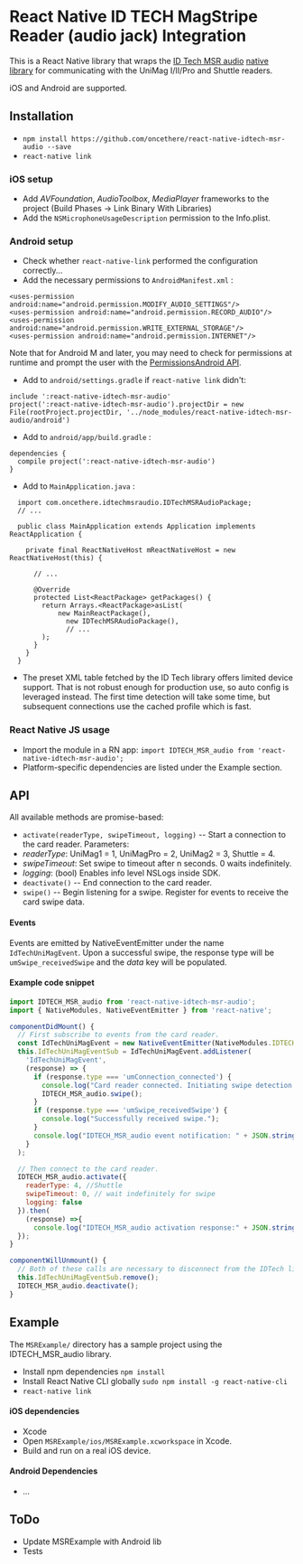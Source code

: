 # React Native ID TECH MagStripe Reader (audio jack) Integration

This is a React Native library that wraps the [ID Tech MSR audio](http://www.idtechproducts.com/products/mobile-readers/msr-only) [native library](https://atlassian.idtechproducts.com/confluence/display/KB/Shuttle+-+downloads) for communicating with the UniMag I/II/Pro and Shuttle readers.

iOS and Android are supported.

## Installation

*   `npm install https://github.com/oncethere/react-native-idtech-msr-audio --save`
*   `react-native link`

### iOS setup
*   Add _AVFoundation_, _AudioToolbox_, _MediaPlayer_ frameworks to the project (Build Phases -> Link Binary With Libraries)
*   Add the `NSMicrophoneUsageDescription` permission to the Info.plist.

### Android setup
*   Check whether `react-native-link` performed the configuration correctly...
*   Add the necessary permissions to `AndroidManifest.xml` :
```
<uses-permission android:name="android.permission.MODIFY_AUDIO_SETTINGS"/>
<uses-permission android:name="android.permission.RECORD_AUDIO"/>
<uses-permission android:name="android.permission.WRITE_EXTERNAL_STORAGE"/>
<uses-permission android:name="android.permission.INTERNET"/>
```
Note that for Android M and later, you may need to check for permissions at runtime and prompt the user with the [PermissionsAndroid API](https://facebook.github.io/react-native/docs/permissionsandroid.html).

*   Add to `android/settings.gradle` if `react-native link` didn't:
```
include ':react-native-idtech-msr-audio'
project(':react-native-idtech-msr-audio').projectDir = new File(rootProject.projectDir, '../node_modules/react-native-idtech-msr-audio/android')
```
*   Add to `android/app/build.gradle` :
```
dependencies {
  compile project(':react-native-idtech-msr-audio')
}
```
*   Add to `MainApplication.java` :
```
  import com.oncethere.idtechmsraudio.IDTechMSRAudioPackage;
  // ...

  public class MainApplication extends Application implements ReactApplication {

    private final ReactNativeHost mReactNativeHost = new ReactNativeHost(this) {

      // ...

      @Override
      protected List<ReactPackage> getPackages() {
        return Arrays.<ReactPackage>asList(
            new MainReactPackage(),
              new IDTechMSRAudioPackage(),
              // ...
        );
      }
    }
  }
```

*   The preset XML table fetched by the ID Tech library offers limited device support.  That is not robust enough for production use, so auto config is leveraged instead.  The first time detection will take some time, but subsequent connections use the cached profile which is fast.


### React Native JS usage
*   Import the module in a RN app:
`import IDTECH_MSR_audio from 'react-native-idtech-msr-audio';`
*   Platform-specific dependencies are listed under the Example section.

## API

All available methods are promise-based:

*   `activate(readerType, swipeTimeout, logging)` -- Start a connection to the card reader. Parameters:
   *   _readerType_: UniMag1 = 1, UniMagPro = 2, UniMag2 = 3, Shuttle = 4.
   *   _swipeTimeout_: Set swipe to timeout after n seconds. 0 waits indefinitely.
   *   _logging_: (bool) Enables info level NSLogs inside SDK.
*   `deactivate()` -- End connection to the card reader.
*   `swipe()` -- Begin listening for a swipe. Register for events to receive the card swipe data.


#### Events
Events are emitted by NativeEventEmitter under the name `IdTechUniMagEvent`. Upon a successful swipe, the response type will be `umSwipe_receivedSwipe` and the _data_ key will be populated.

#### Example code snippet
```Javascript
import IDTECH_MSR_audio from 'react-native-idtech-msr-audio';
import { NativeModules, NativeEventEmitter } from 'react-native';

componentDidMount() {
  // First subscribe to events from the card reader.
  const IdTechUniMagEvent = new NativeEventEmitter(NativeModules.IDTECH_MSR_audio);
  this.IdTechUniMagEventSub = IdTechUniMagEvent.addListener(
    'IdTechUniMagEvent',
    (response) => {
      if (response.type === 'umConnection_connected') {
        console.log("Card reader connected. Initiating swipe detection...");
        IDTECH_MSR_audio.swipe();
      }
      if (response.type === 'umSwipe_receivedSwipe') {
        console.log("Successfully received swipe.");
      }
      console.log("IDTECH_MSR_audio event notification: " + JSON.stringify(response));
    }
  );

  // Then connect to the card reader.
  IDTECH_MSR_audio.activate({
    readerType: 4, //Shuttle
    swipeTimeout: 0, // wait indefinitely for swipe
    logging: false
  }).then(
    (response) =>{
      console.log("IDTECH_MSR_audio activation response:" + JSON.stringify(response));
  });
}

componentWillUnmount() {
  // Both of these calls are necessary to disconnect from the IDTech library.
  this.IdTechUniMagEventSub.remove();
  IDTECH_MSR_audio.deactivate();
}
```

## Example
The `MSRExample/` directory has a sample project using the IDTECH_MSR_audio library.

*   Install npm dependencies ```npm install```
*   Install React Native CLI globally ```sudo npm install -g react-native-cli```
*   ```react-native link```

#### iOS dependencies
*   Xcode
*   Open `MSRExample/ios/MSRExample.xcworkspace` in Xcode.
*   Build and run on a real iOS device.


#### Android Dependencies
*   ...

## ToDo
*   Update MSRExample with Android lib
*   Tests
